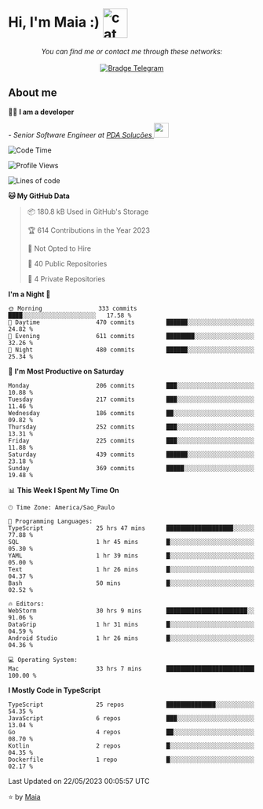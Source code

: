 <h1 align="left">Hi, I'm Maia :) 
<img src="https://emojis.slackmojis.com/emojis/images/1643509834/36299/black-cat.gif?1643509834" width="50" height="60" align="center"  alt="cat"/>
</h1>

<p align="center">
    <i>You can find me or contact me through these networks:</i>
    <br/><br/>
    <a href="https://t.me/mrootx" target="_blank">
        <img src="https://img.shields.io/badge/-Telegram-2CA5E0?logo=telegram&style=flat&logoColor=white" alt="Bradge Telegram" />
    </a>
</p>

## About me

:technologist: <strong>I am a developer</strong> <br>

<p><em> - Senior Software Engineer at <a href="https://pdasolucoes.com.br">PDA Soluções
</a><img src="https://media.giphy.com/media/WUlplcMpOCEmTGBtBW/giphy.gif" width="30"> 
</em></p>

<!--START_SECTION:waka-->
![Code Time](http://img.shields.io/badge/Code%20Time-2%2C632%20hrs%2015%20mins-blue)

![Profile Views](http://img.shields.io/badge/Profile%20Views-8-blue)

![Lines of code](https://img.shields.io/badge/From%20Hello%20World%20I%27ve%20Written-483.3%20thousand%20lines%20of%20code-blue)

**🐱 My GitHub Data** 

> 📦 180.8 kB Used in GitHub's Storage 
 > 
> 🏆 614 Contributions in the Year 2023
 > 
> 🚫 Not Opted to Hire
 > 
> 📜 40 Public Repositories 
 > 
> 🔑 4 Private Repositories 
 > 
**I'm a Night 🦉** 

```text
🌞 Morning                333 commits         ████░░░░░░░░░░░░░░░░░░░░░   17.58 % 
🌆 Daytime                470 commits         ██████░░░░░░░░░░░░░░░░░░░   24.82 % 
🌃 Evening                611 commits         ████████░░░░░░░░░░░░░░░░░   32.26 % 
🌙 Night                  480 commits         ██████░░░░░░░░░░░░░░░░░░░   25.34 % 
```
📅 **I'm Most Productive on Saturday** 

```text
Monday                   206 commits         ███░░░░░░░░░░░░░░░░░░░░░░   10.88 % 
Tuesday                  217 commits         ███░░░░░░░░░░░░░░░░░░░░░░   11.46 % 
Wednesday                186 commits         ██░░░░░░░░░░░░░░░░░░░░░░░   09.82 % 
Thursday                 252 commits         ███░░░░░░░░░░░░░░░░░░░░░░   13.31 % 
Friday                   225 commits         ███░░░░░░░░░░░░░░░░░░░░░░   11.88 % 
Saturday                 439 commits         ██████░░░░░░░░░░░░░░░░░░░   23.18 % 
Sunday                   369 commits         █████░░░░░░░░░░░░░░░░░░░░   19.48 % 
```


📊 **This Week I Spent My Time On** 

```text
🕑︎ Time Zone: America/Sao_Paulo

💬 Programming Languages: 
TypeScript               25 hrs 47 mins      ███████████████████░░░░░░   77.88 % 
SQL                      1 hr 45 mins        █░░░░░░░░░░░░░░░░░░░░░░░░   05.30 % 
YAML                     1 hr 39 mins        █░░░░░░░░░░░░░░░░░░░░░░░░   05.00 % 
Text                     1 hr 26 mins        █░░░░░░░░░░░░░░░░░░░░░░░░   04.37 % 
Bash                     50 mins             █░░░░░░░░░░░░░░░░░░░░░░░░   02.52 % 

🔥 Editors: 
WebStorm                 30 hrs 9 mins       ███████████████████████░░   91.06 % 
DataGrip                 1 hr 31 mins        █░░░░░░░░░░░░░░░░░░░░░░░░   04.59 % 
Android Studio           1 hr 26 mins        █░░░░░░░░░░░░░░░░░░░░░░░░   04.36 % 

💻 Operating System: 
Mac                      33 hrs 7 mins       █████████████████████████   100.00 % 
```

**I Mostly Code in TypeScript** 

```text
TypeScript               25 repos            ██████████████░░░░░░░░░░░   54.35 % 
JavaScript               6 repos             ███░░░░░░░░░░░░░░░░░░░░░░   13.04 % 
Go                       4 repos             ██░░░░░░░░░░░░░░░░░░░░░░░   08.70 % 
Kotlin                   2 repos             █░░░░░░░░░░░░░░░░░░░░░░░░   04.35 % 
Dockerfile               1 repo              █░░░░░░░░░░░░░░░░░░░░░░░░   02.17 % 
```




 Last Updated on 22/05/2023 00:05:57 UTC
<!--END_SECTION:waka-->

⭐️ by [Maia](https://github.com/gabrielmaialva33/)



